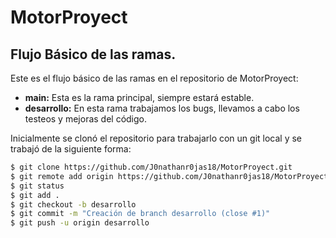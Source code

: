 # MotorProyect
## Flujo Básico de las ramas.
Este es el flujo básico de las ramas en el repositorio de MotorProyect:

- **main:** Esta es la rama principal, siempre estará estable.
- **desarrollo:** En esta rama trabajamos los bugs, llevamos a cabo los testeos y mejoras del código.

Inicialmente se clonó el repositorio para trabajarlo con un git local y se trabajó de la siguiente forma:
```bash
$ git clone https://github.com/J0nathanr0jas18/MotorProyect.git
$ git remote add origin https://github.com/J0nathanr0jas18/MotorProyect.git
$ git status
$ git add .
$ git checkout -b desarrollo
$ git commit -m "Creación de branch desarrollo (close #1)"
$ git push -u origin desarrollo
